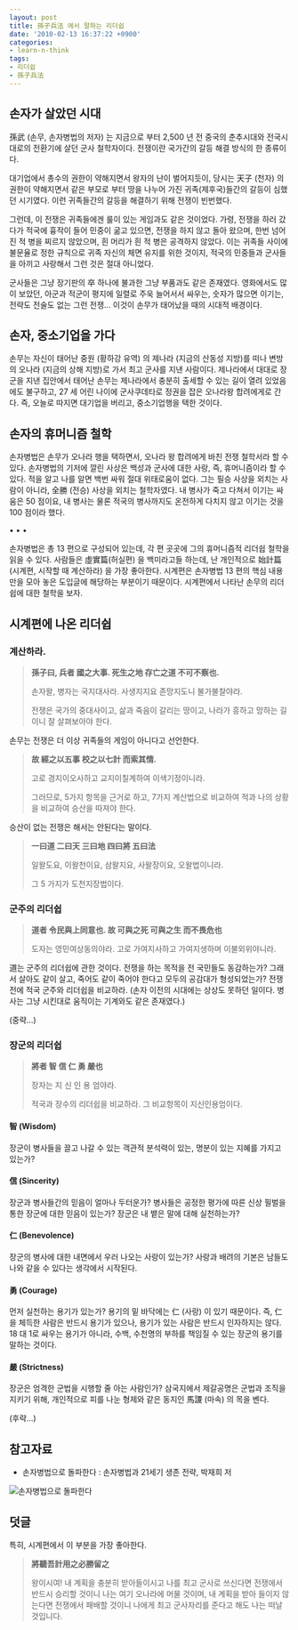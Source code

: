 ```yaml
---
layout: post
title: 孫子兵法 에서 말하는 리더쉽
date: '2010-02-13 16:37:22 +0900'
categories:
- learn-n-think
tags:
- 리더쉽
- 孫子兵法
---
```


## 손자가 살았던 시대

孫武 (손무, 손자병법의 저자) 는 지금으로 부터 2,500 년 전 중국의 춘추시대와 전국시대로의 전환기에 살던 군사 철학자이다. 전쟁이란 국가간의 갈등 해결 방식의 한 종류이다.

대기업에서 총수의 권한이 약해지면서 왕자의 난이 벌어지듯이, 당시는 天子 (천자) 의 권한이 약해지면서 같은 부모로 부터 땅을 나누어 가진 귀족(제후국)들간의 갈등이 심했던 시기였다. 이런 귀족들간의 갈등을 해결하기 위해 전쟁이 빈번했다. 

그런데, 이 전쟁은 귀족들에겐 룰이 있는 게임과도 같은 것이었다. 가령, 전쟁을 하러 갔다가 적국에 흉작이 들어 민중이 굶고 있으면, 전쟁을 하지 않고 돌아 왔으며, 한번 넘어진 적 병을 찌르지 않았으며, 흰 머리가 흰 적 병은 공격하지 않았다. 이는 귀족들 사이에 불문율로 정한 규칙으로 귀족 자신의 체면 유지를 위한 것이지, 적국의 민중들과 군사들을 아끼고 사랑해서 그런 것은 절대 아니었다. 

군사들은 그냥 장기판의 卒 하나에 불과한 그냥 부품과도 같은 존재였다. 영화에서도 많이 보았던, 아군과 적군이 평지에 일렬로 주욱 늘어서서 싸우는, 숫자가 많으면 이기는, 전략도 전술도 없는 그런 전쟁... 이것이 손무가 태어났을 때의 시대적 배경이다.

## 손자, 중소기업을 가다

손무는 자신이 태어난 중원 (황하강 유역) 의 제나라 (지금의 산동성 지방)를 떠나 변방의 오나라 (지금의 상해 지방)로 가서 최고 군사를 지낸 사람이다. 제나라에서 대대로 장군을 지낸 집안에서 태어난 손무는 제나라에서 충분히 출세할 수 있는 길이 열려 있었음에도 불구하고, 27 세 어린 나이에 군사쿠데타로 정권을 잡은 오나라왕 합려에게로 간다. 즉, 오늘로 따지면 대기업을 버리고, 중소기업행을 택한 것이다.

## 손자의 휴머니즘 철학

손자병법은 손무가 오나라 행을 택하면서, 오나라 왕 합려에게 바친 전쟁 철학서라 할 수 있다. 손자병법의 기저에 깔린 사상은 백성과 군사에 대한 사랑, 즉, 휴머니즘이라 할 수 있다. 적을 알고 나를 알면 백번 싸워 절대 위태로움이 없다. 그는 필승 사상을 외치는 사람이 아니라, 全勝 (전승) 사상을 외치는 철학자였다. 내 병사가 죽고 다쳐서 이기는 싸움은 50 점이요, 내 병사는 물론 적국의 병사까지도 온전하게 다치지 않고 이기는 것을 100 점이라 했다.

<!--more-->

<div class="spacer">• • •</div>

손자병법은 총 13 편으로 구성되어 있는데, 각 편 곳곳에 그의 휴머니즘적 리더쉽 철학을 읽을 수 있다. 사람들은 虛實篇(허실편) 을 백미라고들 하는데, 난 개인적으로 始計篇 (시계편, 시작할 때 계산하라) 을 가장 좋아한다. 시계편은 손자병법 13 편의 핵심 내용만을 모아 놓은 도입글에 해당하는 부분이기 때문이다. 시계편에서 나타난 손무의 리더쉽에 대한 철학을 보자.

## 시계편에 나온 리더쉽

### 계산하라.

> **孫子曰, 兵者 國之大事. 死生之地 存亡之道 不可不察也.**
>
> 손자왈, 병자는 국지대사라. 사생지지요 존망지도니 불가불찰야라.
>
> 전쟁은 국가의 중대사이고, 삶과 죽음이 갈리는 땅이고, 나라가 흥하고 망하는 길이니 잘 살펴보아야 한다.

손무는 전쟁은 더 이상 귀족들의 게임이 아니다고 선언한다.

> **故 經之以五事 校之以七計 而索其情.**
>
> 고로 경지이오사하고 교지이칠계하여 이색기정이니라.
> 
> 그러므로, 5가지 항목을 근거로 하고, 7가지 계산법으로 비교하여 적과 나의 상황을 비교하여 승산을 따져야 한다.

승산이 없는 전쟁은 해서는 안된다는 말이다.

> **一曰道 二曰天 三曰地 四曰將 五曰法**
> 
> 일왈도요, 이왈천이요, 삼왈지요, 사왈장이요, 오왈법이니라.
> 
> 그 5 가지가 도천지장법이다.

### 군주의 리더쉽

> **道者 令民與上同意也. 故 可與之死 可與之生 而不畏危也**
> 
> 도자는 영민여상동의야라. 고로 가여지사하고 가여지생하며 이불외위야니라.

道는 군주의 리더쉽에 관한 것이다. 전쟁을 하는 목적을 전 국민들도 동감하는가? 그래서 살아도 같이 살고, 죽어도 같이 죽어야 한다고 모두의 공감대가 형성되었는가? 전쟁 전에 적국 군주와 리더쉽을 비교하라. (손자 이전의 시대에는 상상도 못하던 일이다. 병사는 그냥 시킨대로 움직이는 기계와도 같은 존재였다.) 

(중략...)

### 장군의 리더쉽

> **將者 智 信 仁 勇 嚴也**
> 
> 장자는 지 신 인 용 엄야라.
> 
> 적국과 장수의 리더쉽을 비교하라. 그 비교항목이 지신인용엄이다.

#### 智 (Wisdom)

장군이 병사들을 끌고 나갈 수 있는 객관적 분석력이 있는, 명분이 있는 지혜를 가지고 있는가?

#### 信 (Sincerity)

장군과 병사들간의 믿음이 얼마나 두터운가? 병사들은 공정한 평가에 따른 신상 필벌을 통한 장군에 대한 믿음이 있는가? 장군은 내 뱉은 말에 대해 실천하는가?

#### 仁 (Benevolence)

장군의 병사에 대한 내면에서 우러 나오는 사랑이 있는가? 사랑과 배려의 기본은 남들도 나와 같을 수 있다는 생각에서 시작된다.

#### 勇 (Courage)

먼저 실천하는 용기가 있는가? 용기의 밑 바닥에는 仁 (사랑) 이 있기 때문이다. 즉, 仁 을 체득한 사람은 반드시 용기가 있으나, 용기가 있는 사람은 반드시 인자하지는 않다. 18 대 1로 싸우는 용기가 아니라, 수백, 수천명의 부하를 책임질 수 있는 장군의 용기를 말하는 것이다.

#### 嚴 (Strictness)

장군은 엄격한 군법을 시행할 줄 아는 사람인가? 삼국지에서 제갈공명은 군법과 조직을 지키기 위해, 개인적으로 피를 나눈 형제와 같은 동지인 馬謖 (마속) 의 목을 벤다.

(후략...)

## 참고자료

- 손자병법으로 돌파한다 : 손자병법과 21세기 생존 전략, 박재희 저

![손자병법으로 돌파한다](http://image.yes24.com/goods/340640/L)

## 덧글

특히, 시계편에서 이 부분을 가장 좋아한다.

> **將聽吾計用之必勝留之**
> 
> 왕이시여! 내 계획을 충분히 받아들이시고 나를 최고 군사로 쓰신다면 전쟁에서 반드시 승리할 것이니 나는 여기 오나라에 머물 것이며, 내 계획을 받아 들이지 않는다면 전쟁에서 패배할 것이니 나에게 최고 군사자리를 준다고 해도 나는 떠날 것입니다.

